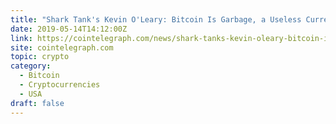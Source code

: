 ```yaml
---
title: "Shark Tank's Kevin O'Leary: Bitcoin Is Garbage, a Useless Currency"
date: 2019-05-14T14:12:00Z
link: https://cointelegraph.com/news/shark-tanks-kevin-oleary-bitcoin-is-garbage-a-useless-currency?utm_medium=RSS&utm_source=hune
site: cointelegraph.com
topic: crypto
category:
  - Bitcoin
  - Cryptocurrencies
  - USA
draft: false
---
```

